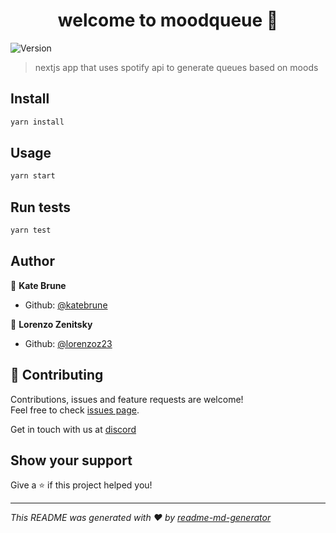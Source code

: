 <h1 align="center">welcome to moodqueue 👋</h1>
<p>
  <img alt="Version" src="https://img.shields.io/badge/version-0.1.0-blue.svg?cacheSeconds=2592000" />
</p>

> nextjs app that uses spotify api to generate queues based on moods

## Install

```sh
yarn install
```

## Usage

```sh
yarn start
```

## Run tests

```sh
yarn test
```

## Author

👤 **Kate Brune**

-   Github: [@katebrune](https://github.com/katebrune)

👤 **Lorenzo Zenitsky**

-   Github: [@lorenzoz23](https://github.com/lorenzoz23)

## 🤝 Contributing

Contributions, issues and feature requests are welcome!<br />Feel free to check [issues page](https://github.com/scott-street/moodqueue/issues).

Get in touch with us at [discord](https://discord.gg/wBcA2e3)

## Show your support

Give a ⭐️ if this project helped you!

---

_This README was generated with ❤️ by [readme-md-generator](https://github.com/kefranabg/readme-md-generator)_
